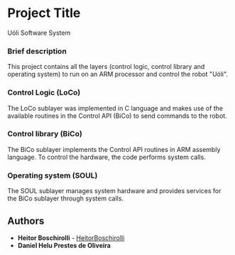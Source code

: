 # Project Title

Uóli Software System

### Brief description

This project contains all the layers (control logic, control library and operating system) to run on an ARM processor and control the robot "Uóli".

### Control Logic (LoCo)

The LoCo sublayer was implemented in C language and makes use of the available routines in the Control API (BiCo) to send commands to the robot.

### Control library (BiCo)

The BiCo sublayer implements the Control API routines in ARM assembly language. To control the hardware, the code performs system calls.

### Operating system (SOUL)

The SOUL sublayer manages system hardware and provides services for the BiCo sublayer through system calls.

## Authors

* **Heitor Boschirolli** - [HeitorBoschirolli](https://github.com/HeitorBoschirolli)
* **Daniel Helu Prestes de Oliveira**

